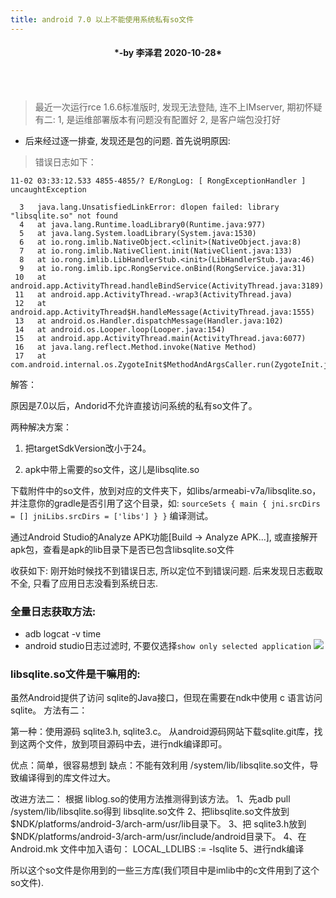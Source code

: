 ```yaml
---
title: android 7.0 以上不能使用系统私有so文件
---
```

<h4 align = "center"> *-by 李泽君 2020-10-28* </h4>

<br></br>

> 最近一次运行rce 1.6.6标准版时, 发现无法登陆, 连不上IMserver, 期初怀疑有二:
  1, 是运维部署版本有问题没有配置好
  2, 是客户端包没打好
  
* 后来经过逐一排查, 发现还是包的问题. 首先说明原因:

> 错误日志如下：

```
11-02 03:33:12.533 4855-4855/? E/RongLog: [ RongExceptionHandler ] uncaughtException

  3   java.lang.UnsatisfiedLinkError: dlopen failed: library "libsqlite.so" not found
  4   at java.lang.Runtime.loadLibrary0(Runtime.java:977)
  5   at java.lang.System.loadLibrary(System.java:1530)
  6   at io.rong.imlib.NativeObject.<clinit>(NativeObject.java:8)
  7   at io.rong.imlib.NativeClient.init(NativeClient.java:133)
  8   at io.rong.imlib.LibHandlerStub.<init>(LibHandlerStub.java:46)
  9   at io.rong.imlib.ipc.RongService.onBind(RongService.java:31)
 10   at android.app.ActivityThread.handleBindService(ActivityThread.java:3189)
 11   at android.app.ActivityThread.-wrap3(ActivityThread.java)
 12   at android.app.ActivityThread$H.handleMessage(ActivityThread.java:1555)
 13   at android.os.Handler.dispatchMessage(Handler.java:102)
 14   at android.os.Looper.loop(Looper.java:154)
 15   at android.app.ActivityThread.main(ActivityThread.java:6077)
 16   at java.lang.reflect.Method.invoke(Native Method)
 17   at com.android.internal.os.ZygoteInit$MethodAndArgsCaller.run(ZygoteInit.java:865)

```

解答：

原因是7.0以后，Andorid不允许直接访问系统的私有so文件了。

两种解决方案：

1. 把targetSdkVersion改小于24。

2. apk中带上需要的so文件，这儿是libsqlite.so

下载附件中的so文件，放到对应的文件夹下，如libs/armeabi-v7a/libsqlite.so，并注意你的gradle是否引用了这个目录，如:
``
sourceSets {
        main {
            jni.srcDirs = []
            jniLibs.srcDirs = ['libs']
        }
    }
``
编译测试。

通过Android Studio的Analyze APK功能[Build -> Analyze APK...], 或直接解开apk包，查看是apk的lib目录下是否已包含libsqlite.so文件

收获如下:
刚开始时候找不到错误日志, 所以定位不到错误问题. 后来发现日志截取不全, 只看了应用日志没看到系统日志.

### 全量日志获取方法:
* adb logcat -v time
* android studio日志过滤时, 不要仅选择``show only selected application``
![](http://120.24.225.154:4999/server/../Public/Uploads/2020-10-28/5f98dd26b88d4.png)

### libsqlite.so文件是干嘛用的:
虽然Android提供了访问 sqlite的Java接口，但现在需要在ndk中使用 c 语言访问sqlite。
方法有二：

第一种：使用源码 sqlite3.h, sqlite3.c。
从android源码网站下载sqlite.git库，找到这两个文件，放到项目源码中去，进行ndk编译即可。

优点：简单，很容易想到
缺点：不能有效利用 /system/lib/libsqlite.so文件，导致编译得到的库文件过大。

改进方法二：
根据 liblog.so的使用方法推测得到该方法。
1、先adb pull /system/lib/libsqlite.so得到 libsqlite.so文件
2、把libsqlite.so文件放到 $NDK/platforms/android-3/arch-arm/usr/lib目录下。
3、把 sqlite3.h放到 $NDK/platforms/android-3/arch-arm/usr/include/android目录下。
4、在Android.mk 文件中加入语句： LOCAL_LDLIBS := -lsqlite
5、进行ndk编译

所以这个so文件是你用到的一些三方库(我们项目中是imlib中的c文件用到了这个so文件).